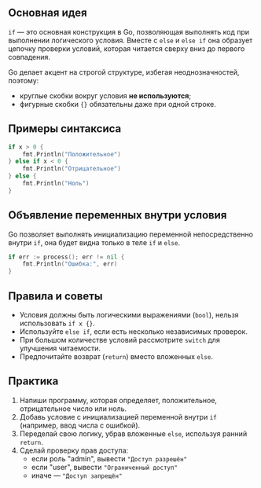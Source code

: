 
## Основная идея

`if` — это основная конструкция в Go, позволяющая выполнять код при выполнении логического условия. Вместе с `else` и `else if` она образует цепочку проверки условий, которая читается сверху вниз до первого совпадения.

Go делает акцент на строгой структуре, избегая неоднозначностей, поэтому:
- круглые скобки вокруг условия **не используются**;
- фигурные скобки `{}` обязательны даже при одной строке.

## Примеры синтаксиса

```go
if x > 0 {
    fmt.Println("Положительное")
} else if x < 0 {
    fmt.Println("Отрицательное")
} else {
    fmt.Println("Ноль")
}
```

## Объявление переменных внутри условия

Go позволяет выполнять инициализацию переменной непосредственно внутри `if`, она будет видна только в теле `if` и `else`.

```go
if err := process(); err != nil {
    fmt.Println("Ошибка:", err)
}
```

## Правила и советы

- Условия должны быть логическими выражениями (`bool`), нельзя использовать `if x {}`.
- Используйте `else if`, если есть несколько независимых проверок.
- При большом количестве условий рассмотрите `switch` для улучшения читаемости.
- Предпочитайте возврат (`return`) вместо вложенных `else`.

## Практика

1. Напиши программу, которая определяет, положительное, отрицательное число или ноль.
2. Добавь условие с инициализацией переменной внутри `if` (например, ввод числа с ошибкой).
3. Переделай свою логику, убрав вложенные `else`, используя ранний `return`.
4. Сделай проверку прав доступа:
   - если роль "admin", вывести `"Доступ разрешён"`
   - если "user", вывести `"Ограниченный доступ"`
   - иначе — `"Доступ запрещён"`

